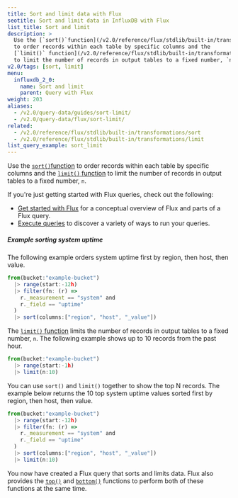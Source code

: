 ```yaml
---
title: Sort and limit data with Flux
seotitle: Sort and limit data in InfluxDB with Flux
list_title: Sort and limit
description: >
  Use the [`sort()`function](/v2.0/reference/flux/stdlib/built-in/transformations/sort)
  to order records within each table by specific columns and the
  [`limit()` function](/v2.0/reference/flux/stdlib/built-in/transformations/limit)
  to limit the number of records in output tables to a fixed number, `n`.
v2.0/tags: [sort, limit]
menu:
  influxdb_2_0:
    name: Sort and limit
    parent: Query with Flux
weight: 203
aliases:
  - /v2.0/query-data/guides/sort-limit/
  - /v2.0/query-data/flux/sort-limit/
related:
  - /v2.0/reference/flux/stdlib/built-in/transformations/sort
  - /v2.0/reference/flux/stdlib/built-in/transformations/limit
list_query_example: sort_limit
---
```


Use the [`sort()`function](/v2.0/reference/flux/stdlib/built-in/transformations/sort)
to order records within each table by specific columns and the
[`limit()` function](/v2.0/reference/flux/stdlib/built-in/transformations/limit)
to limit the number of records in output tables to a fixed number, `n`.

If you're just getting started with Flux queries, check out the following:

- [Get started with Flux](/v2.0/query-data/get-started/) for a conceptual overview of Flux and parts of a Flux query.
- [Execute queries](/v2.0/query-data/execute-queries/) to discover a variety of ways to run your queries.

##### Example sorting system uptime

The following example orders system uptime first by region, then host, then value.

```js
from(bucket:"example-bucket")
  |> range(start:-12h)
  |> filter(fn: (r) =>
    r._measurement == "system" and
    r._field == "uptime"
  )
  |> sort(columns:["region", "host", "_value"])
```

The [`limit()` function](/v2.0/reference/flux/stdlib/built-in/transformations/limit)
limits the number of records in output tables to a fixed number, `n`.
The following example shows up to 10 records from the past hour.

```js
from(bucket:"example-bucket")
  |> range(start:-1h)
  |> limit(n:10)
```

You can use `sort()` and `limit()` together to show the top N records.
The example below returns the 10 top system uptime values sorted first by
region, then host, then value.

```js
from(bucket:"example-bucket")
  |> range(start:-12h)
  |> filter(fn: (r) =>
    r._measurement == "system" and
    r._field == "uptime"
  )
  |> sort(columns:["region", "host", "_value"])
  |> limit(n:10)
```

You now have created a Flux query that sorts and limits data.
Flux also provides the [`top()`](/v2.0/reference/flux/stdlib/built-in/transformations/selectors/top)
and [`bottom()`](/v2.0/reference/flux/stdlib/built-in/transformations/selectors/bottom)
functions to perform both of these functions at the same time.
